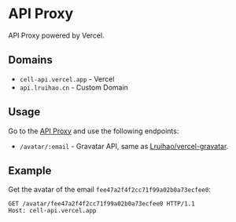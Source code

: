 # API Proxy

API Proxy powered by Vercel.

## Domains

- `cell-api.vercel.app` - Vercel
- `api.lruihao.cn` - Custom Domain

## Usage

Go to the [API Proxy](https://cell-api.vercel.app/) and use the following endpoints:

- `/avatar/:email` - Gravatar API, same as [Lruihao/vercel-gravatar](https://github.com/Lruihao/vercel-gravatar).

## Example

Get the avatar of the email `fee47a2f4f2cc71f99a02b0a73ecfee0`:

```http
GET /avatar/fee47a2f4f2cc71f99a02b0a73ecfee0 HTTP/1.1
Host: cell-api.vercel.app
```
